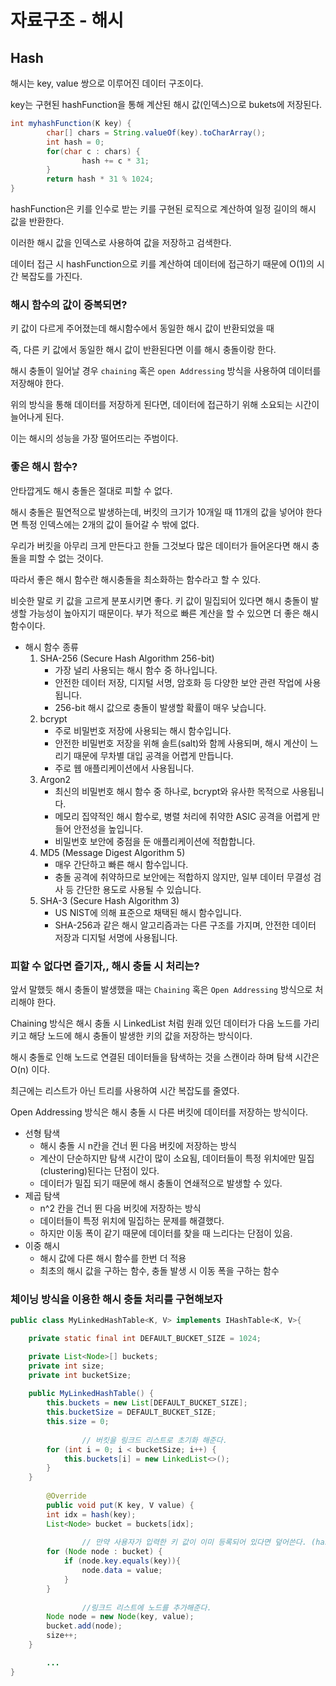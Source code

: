 # 자료구조 - 해시

## Hash

해시는 key, value 쌍으로 이루어진 데이터 구조이다.

key는 구현된 hashFunction을 통해 계산된 해시 값(인덱스)으로 bukets에 저장된다.

```java
int myhashFunction(K key) {
		char[] chars = String.valueOf(key).toCharArray();
		int hash = 0;
		for(char c : chars) {
				hash += c * 31;
		}
		return hash * 31 % 1024;
}
```

hashFunction은 키를 인수로 받는 키를 구현된 로직으로 계산하여 일정 길이의 해시 값을 반환한다.

이러한 해시 값을 인덱스로 사용하여 값을 저장하고 검색한다.

데이터 접근 시 hashFunction으로 키를 계산하여 데이터에 접근하기 때문에 O(1)의 시간 복잡도를 가진다.

### 해시 함수의 값이 중복되면?

키 값이 다르게 주어졌는데 해시함수에서 동일한 해시 값이 반환되었을 때

즉, 다른 키 값에서 동일한 해시 값이 반환된다면 이를 해시 충돌이랑 한다.

해시 충돌이 일어날 경우 `chaining` 혹은 `open Addressing` 방식을 사용하여 데이터를 저장해야 한다.

위의 방식을 통해 데이터를 저장하게 된다면, 데이터에 접근하기 위해 소요되는 시간이 늘어나게 된다.

이는 해시의 성능을 가장 떨어뜨리는 주범이다.

### 좋은 해시 함수?

안타깝게도 해시 충돌은 절대로 피할 수 없다.

해시 충돌은 필연적으로 발생하는데, 버킷의 크기가 10개일 때 11개의 값을 넣어야 한다면 특정 인덱스에는 2개의 값이 들어갈 수 밖에 없다.

우리가 버킷을 아무리 크게 만든다고 한들 그것보다 많은 데이터가 들어온다면 해시 충돌을 피할 수 없는 것이다.

따라서 좋은 해시 함수란 해시충돌을 최소화하는 함수라고 할 수 있다.

비슷한 말로 키 값을 고르게 분포시키면 좋다. 키 값이 밀집되어 있다면 해시 충돌이 발생할 가능성이 높아지기 때문이다. 부가 적으로 빠른 계산을 할 수 있으면 더 좋은 해시 함수이다.

- 해시 함수 종류
    1. SHA-256 (Secure Hash Algorithm 256-bit)
        - 가장 널리 사용되는 해시 함수 중 하나입니다.
        - 안전한 데이터 저장, 디지털 서명, 암호화 등 다양한 보안 관련 작업에 사용됩니다.
        - 256-bit 해시 값으로 충돌이 발생할 확률이 매우 낮습니다.
    2. bcrypt
        - 주로 비밀번호 저장에 사용되는 해시 함수입니다.
        - 안전한 비밀번호 저장을 위해 솔트(salt)와 함께 사용되며, 해시 계산이 느리기 때문에 무차별 대입 공격을 어렵게 만듭니다.
        - 주로 웹 애플리케이션에서 사용됩니다.
    3. Argon2
        - 최신의 비밀번호 해시 함수 중 하나로, bcrypt와 유사한 목적으로 사용됩니다.
        - 메모리 집약적인 해시 함수로, 병렬 처리에 취약한 ASIC 공격을 어렵게 만들어 안전성을 높입니다.
        - 비밀번호 보안에 중점을 둔 애플리케이션에 적합합니다.
    4. MD5 (Message Digest Algorithm 5)
        - 매우 간단하고 빠른 해시 함수입니다.
        - 충돌 공격에 취약하므로 보안에는 적합하지 않지만, 일부 데이터 무결성 검사 등 간단한 용도로 사용될 수 있습니다.
    5. SHA-3 (Secure Hash Algorithm 3)
        - US NIST에 의해 표준으로 채택된 해시 함수입니다.
        - SHA-256과 같은 해시 알고리즘과는 다른 구조를 가지며, 안전한 데이터 저장과 디지털 서명에 사용됩니다.

### 피할 수 없다면 즐기자,, 해시 충돌 시 처리는?

앞서 말했듯 해시 충돌이 발생했을 때는 `Chaining` 혹은 `Open Addressing` 방식으로 처리해야 한다.

Chaining 방식은 해시 충돌 시 LinkedList 처럼 원래 있던 데이터가 다음 노드를 가리키고 해당 노드에 해시 충돌이 발생한 키의 값을 저장하는 방식이다.

해시 충돌로 인해 노드로 연결된 데이터들을 탐색하는 것을 스캔이라 하며 탐색 시간은 O(n) 이다.

최근에는 리스트가 아닌 트리를 사용하여 시간 복잡도를 줄였다.

Open Addressing 방식은 해시 충돌 시 다른 버킷에 데이터를 저장하는 방식이다.

- 선형 탐색
    - 해시 충돌 시 n칸을 건너 뛴 다음 버킷에 저장하는 방식
    - 계산이 단순하지만 탐색 시간이 많이 소요됨, 데이터들이 특정 위치에만 밀집(clustering)된다는 단점이 있다.
    - 데이터가 밀집 되기 때문에 해시 충돌이 연쇄적으로 발생할 수 있다.
- 제곱 탐색
    - n^2 칸을 건너 뛴 다음 버킷에 저장하는 방식
    - 데이터들이 특정 위치에 밀집하는 문제를 해결했다.
    - 하지만 이동 폭이 같기 때문에 데이터를 찾을 때 느리다는 단점이 있음.
- 이중 해시
    - 해시 값에 다른 해시 함수를 한번 더 적용
    - 최초의 해시 값을 구하는 함수, 충돌 발생 시 이동 폭을 구하는 함수

### 체이닝 방식을 이용한 해시 충돌 처리를 구현해보자

```java
public class MyLinkedHashTable<K, V> implements IHashTable<K, V>{

    private static final int DEFAULT_BUCKET_SIZE = 1024;

    private List<Node>[] buckets;
    private int size;
    private int bucketSize;
		
    public MyLinkedHashTable() {
        this.buckets = new List[DEFAULT_BUCKET_SIZE];
        this.bucketSize = DEFAULT_BUCKET_SIZE;
        this.size = 0;
				
				// 버킷을 링크드 리스트로 초기화 해준다.
        for (int i = 0; i < bucketSize; i++) {
            this.buckets[i] = new LinkedList<>();
        }
    }
		
		@Override
		public void put(K key, V value) {
        int idx = hash(key);
        List<Node> bucket = buckets[idx];
				
				// 만약 사용자가 입력한 키 값이 이미 등록되어 있다면 덮어쓴다. (hashMap 방식)
        for (Node node : bucket) {
            if (node.key.equals(key)){
                node.data = value;
            }
        }
				
				//링크드 리스트에 노드를 추가해준다.
        Node node = new Node(key, value);
        bucket.add(node);
        size++;
    }

		...
}
```